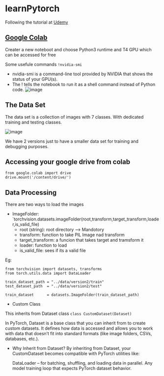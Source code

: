 # learnPytorch
Following the tutorial at [Udemy](https://www.udemy.com/course/deep-learning-image-classification-in-pytorch-20)


## [Google Colab](https://colab.research.google.com/)
Creater a new noteboot and choose Python3 runtime and T4 GPU which can be accessed for free

Some usefule commands 
`!nvidia-smi`
- nvidia-smi is a command-line tool provided by NVIDIA that shows the status of your GPU(s).
- The ! tells the notebook to run it as a shell command instead of Python code.
![image](https://github.com/user-attachments/assets/51ae6790-7aa7-404b-92fd-bab53a31a994)

## The Data Set 
The data set is a collection of images with 7 classes. With dedicated training and testing classes. 

![image](https://github.com/user-attachments/assets/3c5574ba-5bdf-4b15-997a-a4595f14a211)

We have 2 versions just to have a smaller data set for training and debugging purposes. 


## Accessing your google drive from colab 
```
from google.colab import drive
drive.mount('/content/drive/')
```

## Data Processing 
There are two ways to load  the images 
- ImageFolder: `torchvision.datasets.imageFolder(root,transform,target_transform,loader,is_valid_file)
  - root (string): root directory  --> Mandotory 
  - transform: function to take PIL Image nad transform
  - target_transform: a funcion that takes target and tramsform it  
  - loader: function to load 
  - is_valid_file: sees if its a valid file 

Eg: 
```
from torchvision import datasets, transforms
from torch.utils.data import DataLoader

train_dataset_path = "../data/version2/train"
test_dataset_path  = "../data/version2/test"

train_dataset      = datasets.ImageFolder(train_dataset_path)
```

- Custom Class 

This inherits from Dataset class
`class CustomDataset(Dataset)`

In PyTorch, Dataset is a base class that you can inherit from to create custom datasets. It defines how data is accessed and allows you to work with data that doesn’t fit into standard formats (like image folders, CSVs, databases, etc.).

   - Why Inherit from Dataset?
      By inheriting from Dataset, your CustomDataset becomes compatible with   PyTorch utilities like:
      
      DataLoader – for batching, shuffling, and loading data in parallel.
      Any model training loop that expects PyTorch dataset behavior.

